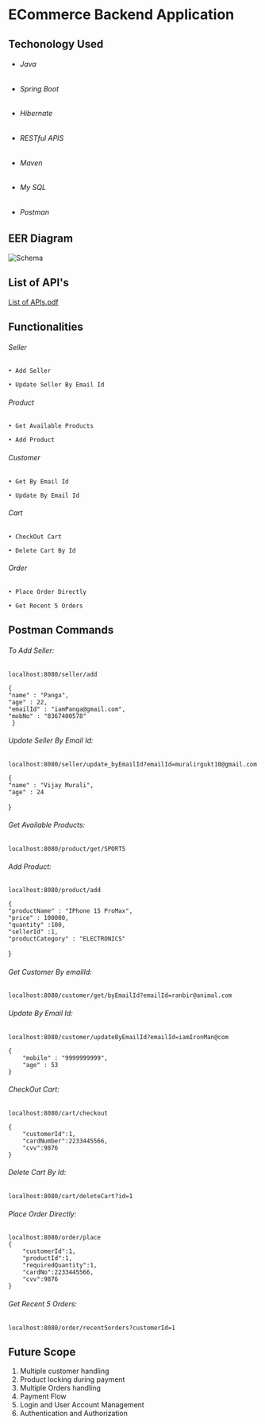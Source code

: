 # ECommerce Backend Application


 

## Techonology Used

- ###### Java

- ###### Spring Boot

- ###### Hibernate

- ###### RESTful APIS

- ###### Maven

- ###### My SQL

- ###### Postman




## EER Diagram
![Schema](https://user-images.githubusercontent.com/116377954/222906823-f7682629-2383-496b-91a0-923bcedd9b00.png)

## List of API's
[List of APIs.pdf](https://github.com/muralimethani/E-Commerce_Backend/files/13742322/List.of.APIs.pdf)





## Functionalities

###### Seller

	• Add Seller

	• Update Seller By Email Id
       
		
###### Product

	• Get Available Products

	• Add Product


###### Customer

	• Get By Email Id

	• Update By Email Id

    

  
###### Cart

	• CheckOut Cart

	• Delete Cart By Id
      
   ###### Order

	• Place Order Directly

	• Get Recent 5 Orders

## Postman Commands

###### To Add Seller:

	localhost:8080/seller/add

	{
    "name" : "Panga",
    "age" : 22,
    "emailId" : "iamPanga@gmail.com",
    "mobNo" : "8367400578"
     }



###### Update Seller By Email Id:
	
	localhost:8080/seller/update_byEmailId?emailId=muralirgukt10@gmail.com

	{
    "name" : "Vijay Murali",
    "age" : 24
}
	

###### Get Available Products:

	localhost:8080/product/get/SPORTS

	



###### Add Product:
	
	localhost:8080/product/add

	{
    "productName" : "IPhone 15 ProMax",
    "price" : 100000,
    "quantity" :100,
    "sellerId" :1,
    "productCategory" : "ELECTRONICS"
}

	
###### Get Customer By emailId:

	localhost:8080/customer/get/byEmailId?emailId=ranbir@animal.com
  
 


###### Update By Email Id:	

	localhost:8080/customer/updateByEmailId?emailId=iamIronMan@com
  
  	{
    	"mobile" : "9999999999",
    	"age" : 53
	}



###### CheckOut Cart:	

	localhost:8080/cart/checkout
  
	{
    	"customerId":1,
    	"cardNumber":2233445566,
    	"cvv":9876
	}



###### Delete Cart By Id:	

	localhost:8080/cart/deleteCart?id=1
  



###### Place Order Directly:	

	localhost:8080/order/place
	{
    	"customerId":1,
    	"productId":1,
    	"requiredQuantity":1,
    	"cardNo":2233445566,
    	"cvv":9876
	}


###### Get Recent 5 Orders:	

	localhost:8080/order/recent5orders?customerId=1
  



## Future Scope

1. Multiple customer handling 
2. Product locking during payment
3. Multiple Orders handling 
4. Payment Flow
5. Login and User Account Management
6. Authentication and Authorization

	

